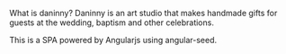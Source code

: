 ﻿What is daninny?
Daninny is an art studio that makes handmade gifts for guests at the wedding, baptism and other celebrations.

This is a SPA powered  by Angularjs using angular-seed.